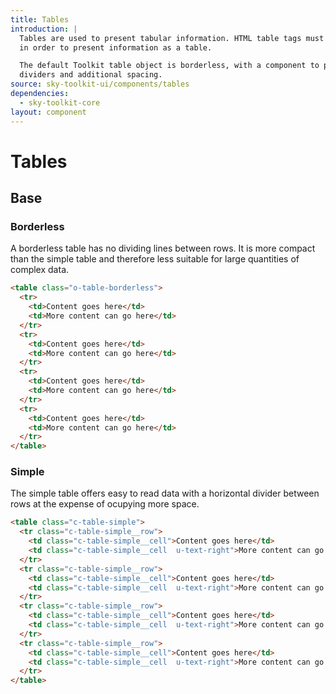 ```yaml
---
title: Tables
introduction: |
  Tables are used to present tabular information. HTML table tags must be used
  in order to present information as a table.

  The default Toolkit table object is borderless, with a component to produce
  dividers and additional spacing.
source: sky-toolkit-ui/components/tables
dependencies:
  - sky-toolkit-core
layout: component
---
```


# Tables

## Base

### Borderless

A borderless table has no dividing lines between rows. It is more compact than
the simple table and therefore less suitable for large quantities of complex
data.

```html
<table class="o-table-borderless">
  <tr>
    <td>Content goes here</td>
    <td>More content can go here</td>
  </tr>
  <tr>
    <td>Content goes here</td>
    <td>More content can go here</td>
  </tr>
  <tr>
    <td>Content goes here</td>
    <td>More content can go here</td>
  </tr>
  <tr>
    <td>Content goes here</td>
    <td>More content can go here</td>
  </tr>
</table>
```

### Simple

The simple table offers easy to read data with a horizontal divider between rows
at the expense of ocupying more space.

```html
<table class="c-table-simple">
  <tr class="c-table-simple__row">
    <td class="c-table-simple__cell">Content goes here</td>
    <td class="c-table-simple__cell  u-text-right">More content can go here</td>
  </tr>
  <tr class="c-table-simple__row">
    <td class="c-table-simple__cell">Content goes here</td>
    <td class="c-table-simple__cell  u-text-right">More content can go here</td>
  </tr>
  <tr class="c-table-simple__row">
    <td class="c-table-simple__cell">Content goes here</td>
    <td class="c-table-simple__cell  u-text-right">More content can go here</td>
  </tr>
  <tr class="c-table-simple__row">
    <td class="c-table-simple__cell">Content goes here</td>
    <td class="c-table-simple__cell  u-text-right">More content can go here</td>
  </tr>
</table>
```
